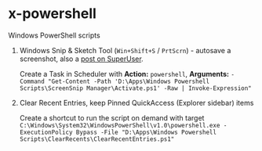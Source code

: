# x-powershell
Windows PowerShell scripts

1. Windows Snip & Sketch Tool (`Win+Shift+S` / `PrtScrn`) - autosave a screenshot, also a [post on SuperUser](https://superuser.com/questions/1436068/auto-save-script-for-windows-shift-win-s-hotkey/1649816#1649816).

   Create a Task in Scheduler with **Action:** `powershell`, **Arguments:** `-Command "Get-Content -Path 'D:\Apps\Windows Powershell Scripts\ScreenSnip Manager\Activate.ps1' -Raw | Invoke-Expression"`
2. Clear Recent Entries, keep Pinned QuickAccess (Explorer sidebar) items

   Create a shortcut to run the script on demand with target `C:\Windows\System32\WindowsPowerShell\v1.0\powershell.exe -ExecutionPolicy Bypass -File "D:\Apps\Windows Powershell Scripts\ClearRecents\ClearRecentEntries.ps1"`
   

